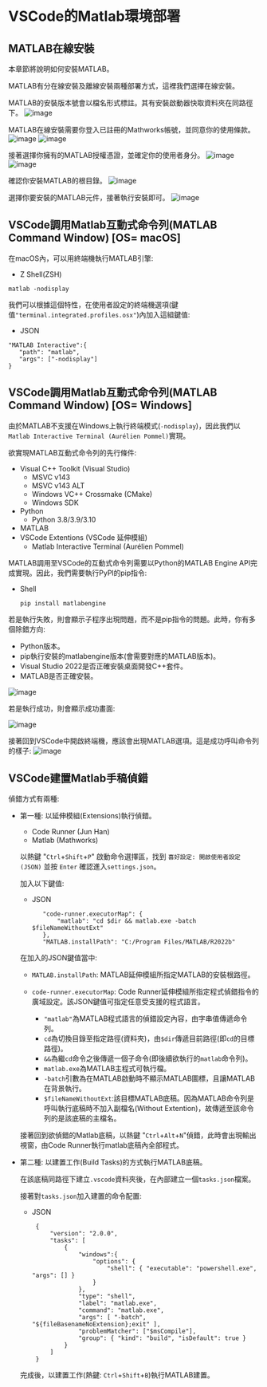 # VSCode的Matlab環境部署

## MATLAB在線安裝

本章節將說明如何安裝MATLAB。

MATLAB有分在線安裝及離線安裝兩種部署方式，這裡我們選擇在線安裝。

MATLAB的安裝版本號會以檔名形式標註。其有安裝啟動器快取資料夾在同路徑下。
![image](https://github.com/TaiXeflar/vscode_build_sample_repos/blob/main/Markdown%20Image/vscode_matlab_1.png)

MATLAB在線安裝需要你登入已註冊的Mathworks帳號，並同意你的使用條款。
![image](https://github.com/TaiXeflar/vscode_build_sample_repos/blob/main/Markdown%20Image/vscode_matlab_2.png)
![image](https://github.com/TaiXeflar/vscode_build_sample_repos/blob/main/Markdown%20Image/vscode_matlab_3.png)

接著選擇你擁有的MATLAB授權憑證，並確定你的使用者身分。
![image](https://github.com/TaiXeflar/vscode_build_sample_repos/blob/main/Markdown%20Image/vscode_matlab_4.png)
![image](https://github.com/TaiXeflar/vscode_build_sample_repos/blob/main/Markdown%20Image/vscode_matlab_5.png)

確認你安裝MATLAB的根目錄。
![image](https://github.com/TaiXeflar/vscode_build_sample_repos/blob/main/Markdown%20Image/vscode_matlab_6.png)

選擇你要安裝的MATLAB元件，接著執行安裝即可。
![image](https://github.com/TaiXeflar/vscode_build_sample_repos/blob/main/Markdown%20Image/vscode_matlab_7.png)

## VSCode調用Matlab互動式命令列(MATLAB Command Window) [OS= macOS]
在macOS內，可以用終端機執行MATLAB引擎:
 - Z Shell(ZSH)
 ```
 matlab -nodisplay
 ```

我們可以根據這個特性，在使用者設定的終端機選項(鍵值`"terminal.integrated.profiles.osx"`)內加入這組鍵值:
 - JSON
 ```
 "MATLAB Interactive":{
    "path": "matlab",
    "args": ["-nodisplay"]
 }
 ```

## VSCode調用Matlab互動式命令列(MATLAB Command Window) [OS= Windows]
由於MATLAB不支援在Windows上執行終端模式(`-nodisplay`)，因此我們以`Matlab Interactive Terminal (Aurélien Pommel)`實現。

欲實現MATLAB互動式命令列的先行條件:
 - Visual C++ Toolkit (Visual Studio)
     - MSVC v143
     - MSVC v143 ALT
     - Windows VC++ Crossmake (CMake)
     - Windows SDK
 - Python
     - Python 3.8/3.9/3.10
 - MATLAB
 - VSCode Extentions (VSCode 延伸模組)
     - Matlab Interactive Terminal (Aurélien Pommel)

MATLAB調用至VSCode的互動式命令列需要以Python的MATLAB Engine API完成實現。因此，我們需要執行PyPl的pip指令:
 - Shell
     ```
     pip install matlabengine
     ```

若是執行失敗，則會顯示子程序出現問題，而不是pip指令的問題。此時，你有多個除錯方向:
 - Python版本。
 - pip執行安裝的matlabengine版本(會需要對應的MATLAB版本)。
 - Visual Studio 2022是否正確安裝桌面開發C++套件。
 - MATLAB是否正確安裝。

![image](https://github.com/TaiXeflar/vscode_build_sample_repos/blob/main/Markdown%20Image/vscode_matlab_engineAPI_py_debug.png)

若是執行成功，則會顯示成功畫面:

![image](https://github.com/TaiXeflar/vscode_build_sample_repos/blob/main/Markdown%20Image/vscode_matlab_engineAPI_py_0.png)

接著回到VSCode中開啟終端機，應該會出現MATLAB選項。這是成功呼叫命令列的樣子:
![image](https://github.com/TaiXeflar/vscode_build_sample_repos/blob/main/Markdown%20Image/vscode_matlab_extention_terminal.png)


## VSCode建置Matlab手稿偵錯

偵錯方式有兩種:
 - 第一種: 以延伸模組(Extensions)執行偵錯。
     - Code Runner (Jun Han)
     - Matlab (Mathworks)

    以熱鍵 "`Ctrl`+`Shift`+`P`" 啟動命令選擇區，找到 `喜好設定: 開啟使用者設定(JSON)` 並按 `Enter` 確認進入`settings.json`。

    加入以下鍵值:
     - JSON
         ```
            "code-runner.executorMap": {
                "matlab": "cd $dir && matlab.exe -batch $fileNameWithoutExt"
            },
            "MATLAB.installPath": "C:/Program Files/MATLAB/R2022b"
         ```

    在加入的JSON鍵值當中:
    
     - `MATLAB.installPath`: MATLAB延伸模組所指定MATLAB的安裝根路徑。

     - `code-runner.executorMap`: Code Runner延伸模組所指定程式偵錯指令的廣域設定。該JSON鍵值可指定任意受支援的程式語言。
         - `"matlab"`為MATLAB程式語言的偵錯設定內容，由字串值傳遞命令列。
         - `cd`為切換目錄至指定路徑(資料夾)，由`$dir`傳遞目前路徑(即`cd`的目標路徑)。
         - `&&`為繼`cd`命令之後傳遞一個子命令(即後續欲執行的`matlab`命令列)。
         - `matlab.exe`為MATLAB主程式可執行檔。
         - `-batch`引數為在MATLAB啟動時不顯示MATLAB圖標，且讓MATLAB在背景執行。
         - `$fileNameWithoutExt`:該目標MATLAB底稿。因為MATLAB命令列是呼叫執行底稿時不加入副檔名(Without Extention)，故傳遞至該命令列的是該底稿的主檔名。

    接著回到欲偵錯的Matlab底稿，以熱鍵 "`Ctrl`+`Alt`+`N`"偵錯，此時會出現輸出視窗，由Code Runner執行matlab底稿內全部程式。

 - 第二種: 以建置工作(Build Tasks)的方式執行MATLAB底稿。
    
    在該底稿同路徑下建立`.vscode`資料夾後，在內部建立一個`tasks.json`檔案。

    接著對`tasks.json`加入建置的命令配置:

    - JSON
       ```
        {
            "version": "2.0.0",
            "tasks": [
                {
                    "windows":{
                        "options": {
                            "shell": { "executable": "powershell.exe", "args": [] }
                        }
                    },
                    "type": "shell",
                    "label": "matlab.exe",
                    "command": "matlab.exe",
                    "args": [ "-batch", "${fileBasenameNoExtension};exit" ],
                    "problemMatcher": ["$msCompile"],
                    "group": { "kind": "build", "isDefault": true }
                }
            ]
        }
       ```
    完成後，以建置工作(熱鍵: `Ctrl`+`Shift`+`B`)執行MATLAB建置。